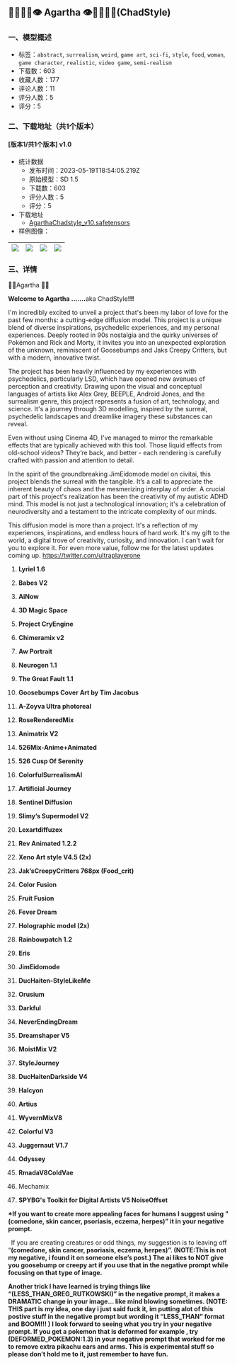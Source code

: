 ## 🌈🧬🍭🍄👁️ Agartha 👁️🍄🍭🧬🌈(ChadStyle)
### 一、模型概述

- 标签：`abstract`, `surrealism`, `weird`, `game art`, `sci-fi`, `style`, `food`, `woman`, `game character`, `realistic`, `video game`, `semi-realism`
- 下载数：603
- 收藏人数：177
- 评论人数：11
- 评分人数：5
- 评分：5

### 二、下载地址（共1个版本）

#### [版本1/共1个版本] v1.0

- 统计数据
  - 发布时间：2023-05-19T18:54:05.219Z
  - 原始模型：SD 1.5
  - 下载数：603
  - 评分人数：5
  - 评分：5
- 下载地址
  - [AgarthaChadstyle_v10.safetensors](https://civitai.com/api/download/models/74470)
- 样例图像：

| <img src="https://image.civitai.com/xG1nkqKTMzGDvpLrqFT7WA/2ea0f432-2f9a-47a8-8bb1-6c979d795052/width=450/839490.jpeg" /> | <img src="https://image.civitai.com/xG1nkqKTMzGDvpLrqFT7WA/3ea8ff00-4a79-4ff9-8daf-a2c556c40135/width=450/838957.jpeg" /> | <img src="https://image.civitai.com/xG1nkqKTMzGDvpLrqFT7WA/f51f250b-71f6-4b31-9b0d-2cd8198f0326/width=450/839134.jpeg" /> | <img src="https://image.civitai.com/xG1nkqKTMzGDvpLrqFT7WA/77adcbf4-6940-4486-a91a-c98177601724/width=450/840669.jpeg" /> |
| ---- | ---- | ---- | ---- |


### 三、详情
<p>🧠🧬Agartha 🧪🍄</p><p></p><p><strong>Welcome to Agartha .......</strong>aka ChadStyle<strong>!!!</strong></p><p></p><p>I'm incredibly excited to unveil a project that's been my labor of love for the past few months: a cutting-edge diffusion model. This project is a unique blend of diverse inspirations, psychedelic experiences, and my personal experiences. Deeply rooted in 90s nostalgia and the quirky universes of Pokémon and Rick and Morty, it invites you into an unexpected exploration of the unknown, reminiscent of Goosebumps and Jaks Creepy Critters, but with a modern, innovative twist.</p><p>The project has been heavily influenced by my experiences with psychedelics, particularly LSD, which have opened new avenues of perception and creativity. Drawing upon the visual and conceptual languages of artists like Alex Grey, BEEPLE, Android Jones, and the surrealism genre, this project represents a fusion of art, technology, and science. It's a journey through 3D modelling, inspired by the surreal, psychedelic landscapes and dreamlike imagery these substances can reveal.</p><p>Even without using Cinema 4D, I've managed to mirror the remarkable effects that are typically achieved with this tool. Those liquid effects from old-school videos? They’re back, and better - each rendering is carefully crafted with passion and attention to detail.</p><p>In the spirit of the groundbreaking JimEidomode model on civitai, this project blends the surreal with the tangible. It’s a call to appreciate the inherent beauty of chaos and the mesmerizing interplay of order. A crucial part of this project's realization has been the creativity of my autistic ADHD mind. This model is not just a technological innovation; it's a celebration of neurodiversity and a testament to the intricate complexity of our minds.</p><p>This diffusion model is more than a project. It's a reflection of my experiences, inspirations, and endless hours of hard work. It's my gift to the world, a digital trove of creativity, curiosity, and innovation. I can't wait for you to explore it. For even more value, follow me for the latest updates coming up. <a target="_blank" rel="ugc" href="https://twitter.com/ultraplayerone">https://twitter.com/ultraplayerone</a></p><p></p><ol><li><p><strong>Lyriel 1.6</strong></p></li><li><p><strong>Babes V2</strong></p></li><li><p><strong>AiNow</strong></p></li><li><p><strong>3D Magic Space</strong></p></li><li><p><strong>Project CryEngine </strong></p></li><li><p><strong>Chimeramix v2 </strong></p></li><li><p><strong>Aw Portrait</strong></p></li><li><p><strong>Neurogen 1.1</strong></p></li><li><p><strong>The Great Fault 1.1 </strong></p></li><li><p><strong>Goosebumps Cover Art by Tim Jacobus</strong></p></li><li><p><strong>A-Zoyva Ultra photoreal</strong></p></li><li><p><strong>RoseRenderedMix</strong></p></li><li><p><strong>Animatrix V2</strong></p></li><li><p><strong>526Mix-Anime+Animated</strong></p></li><li><p><strong>526 Cusp Of Serenity</strong></p></li><li><p><strong>ColorfulSurrealismAI</strong></p></li><li><p><strong>Artificial Journey</strong></p></li><li><p><strong>Sentinel Diffusion</strong></p></li><li><p><strong>Slimy’s Supermodel V2</strong></p></li><li><p><strong>Lexartdiffuzex</strong></p></li><li><p><strong>Rev Animated 1.2.2</strong></p></li><li><p><strong>Xeno Art style V4.5 (2x)</strong></p></li><li><p><strong>Jak’sCreepyCritters 768px (Food_crit)</strong></p></li><li><p><strong>Color Fusion </strong></p></li><li><p><strong>Fruit Fusion </strong></p></li><li><p><strong>Fever Dream </strong></p></li><li><p><strong>Holographic model (2x)</strong></p></li><li><p><strong>Rainbowpatch 1.2 </strong></p></li><li><p><strong>Eris </strong></p></li><li><p><strong>JimEidomode</strong></p></li><li><p><strong>DucHaiten-StyleLikeMe </strong></p></li><li><p><strong>Orusium</strong></p></li><li><p><strong>Darkful</strong></p></li><li><p><strong>NeverEndingDream</strong></p></li><li><p><strong>Dreamshaper V5</strong></p></li><li><p><strong>MoistMix V2</strong></p></li><li><p><strong>StyleJourney</strong></p></li><li><p><strong>DucHaitenDarkside V4</strong></p></li><li><p><strong>Halcyon</strong></p></li><li><p><strong>Artius</strong></p></li><li><p><strong>WyvernMixV8</strong></p></li><li><p><strong>Colorful V3</strong></p></li><li><p><strong>Juggernaut V1.7</strong></p></li><li><p><strong>Odyssey</strong></p></li><li><p><strong>RmadaV8ColdVae</strong></p></li><li><p>Mechamix</p></li><li><p><strong>SPYBG's Toolkit for Digital Artists V5 NoiseOffset</strong></p></li></ol><p><strong>*If you want to create more appealing faces for humans I suggest using "(comedone, skin cancer, psoriasis, eczema, herpes)” it in your negative prompt.</strong></p><p></p><p></p><p><strong>  </strong>If you are creating creatures or odd things, my suggestion is to leaving off   “<strong>(comedone, skin cancer, psoriasis, eczema, herpes)”. (NOTE:This is not my negative, i found it on someone else’s post.) The ai likes to NOT give you goosebump or creepy art if you use that in the negative prompt while focusing on that type of image.</strong></p><p></p><p></p><p><strong>Another trick I have learned is trying things like “(LESS_THAN_GREG_RUTKOWSKI)” in the negative prompt, it makes a DRAMATIC change in your image… like mind blowing sometimes. (NOTE: THIS part is my idea, one day i just said fuck it, im putting alot of this postive stuff in the negative prompt but wording it “LESS_THAN” format and BOOM!!! ) I look forward to seeing what you try in your negative prompt. If you get a pokemon that is deformed for example , try (DEFORMED_POKEMON:1.3) in your negative prompt that worked for me to remove extra pikachu ears and arms. This is experimental stuff so please don’t hold me to it, just remember to have fun.</strong></p>